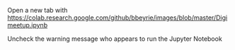 Open a new tab with https://colab.research.google.com/github/bbeyrie/images/blob/master/Digimeetup.ipynb

Uncheck the warning message who appears to run the Jupyter Notebook

